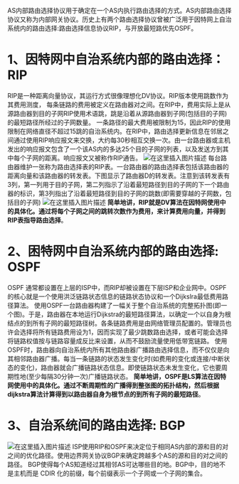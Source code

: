 AS内部路由选择协议用于确定在一个AS内执行路由选择的方式。AS内部路由选择协议又称为内部网关协议。历史上有两个路由选择协议曾被广泛用于因特网上自治系统内的路由选择:路由选择信息协议RIP，与开放最短路优先OSPF。


# 1、因特网中自治系统内部的路由选择：RIP

RIP是一种距离向量协议，其运行方式很像理想化DV协议。RIP版本使用跳数作为其费用测度， 每条链路的费用被定义在路由器对之间。在RIP中，费用实际上是从源路由器到目的子网RIP使用术语跳，跳是沿着从源路由器到子网(包括目的子网)的最短路径所经过的子网数量。
一条路径的最大费用被限制为15，因此RIP的使用限制在网络直径不超过15跳的自治系统内。在RIP中，路由选择更新信息在邻居之间通过使用RIP响应报文来交换，大约每30秒相互交换一次。由一台路由器或主机发出的响应报文包含了一个该AS内的多达25个目的子网的列表，以及发送方到其中每个子网的距离。响应报文又被称作RIP通告。
![在这里插入图片描述](https://img-blog.csdnimg.cn/20200702231550943.png)
每台路由器维护一张称为路由选择表的RIP表。一台路由器的路由选择表包括该路由器的距离向量和该路由器的转发表。下图显示了路由器D的转发表。注意到该转发表有3列，第一列用于目的子网，第二列指示了沿着最短路径到目的子网的下一个路由器的标识，第3列指出了沿着最短路径到目的子网的跳数(即需要穿越的子网数，包括目的子网)
![在这里插入图片描述](https://img-blog.csdnimg.cn/20200702231556318.png?x-oss-process=image/watermark,type_ZmFuZ3poZW5naGVpdGk,shadow_10,text_aHR0cHM6Ly9ibG9nLmNzZG4ubmV0L3FxXzQwODUxNzQ0,size_16,color_FFFFFF,t_70)
**简单地讲，RIP就是DV算法在因特网使用中的具体化。通过将每个子网之间的跳转次数作为费用，来计算费用向量，并得到RIP表指导路由选择**。


# 2、困特网中自治系统内部的路由选择: OSPF

OSPF 通常都设置在上层的ISP中，而RIP却被设置在下层ISP和企业网中。OSPF的核心就是一个使用洪泛链路状态信息的链路状态协议和一个Dijkslra最低费用路径算法。
使用OSPF一台路由器构建了一幅关于整个自治系统的完整拓扑图(即一个图)。于是，路由器在本地运行Dijkstra的最短路径算法，以确定一个以自身为根结点的到所有子网的最短路径树。各条链路费用是由网络管理员配置的。管理员也许会选择将所有链路费用设为1，因而实现了最少跳数路由选择，或者可能会选择将链路权值按与链路容量成反比来设置，从而不鼓励流量使用低带宽链路。
使用OSPF时，路由器向自治系统内所有其他路由器广播路由选择信息，而不仅仅是向其相邻路由器广播。每当一条链路的状态发生变化时(如费用的变化或连接/中断状态的变化)，路由器就会广播链路状态信息。即使链路状态未发生变化，它也要周期性地(至少每隔30分钟一次)广播链路状态。
**简单地讲，OSPF是LS算法在因特网使用中的具体化。通过不断周期性的广播得到整张图的拓扑结构，然后根据dijkstra算法计算得到以路由器自身为根节点的到所有子网的最短路径**。

# 3、自治系统间的路由选择: BGP

![在这里插入图片描述](https://img-blog.csdnimg.cn/20200702231618550.png)
ISP使用RIP和OSPF来决定位于相同AS内部的源和目的对之间的优化路径。使用边界网关协议BGP来确定跨越多个AS的源和目的对之间的路径。
BGP使得每个AS知道经过其相邻AS可达哪些目的地。BGP中，目的地不是主机而是 CDIR 化的前缀，每个前缀表示一个子网或一个子网的集合。

